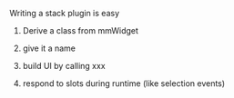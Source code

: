 Writing a stack plugin is easy

1) Derive a class from mmWidget

2) give it a name

3) build UI by calling xxx

4) respond to slots during runtime (like selection events)
